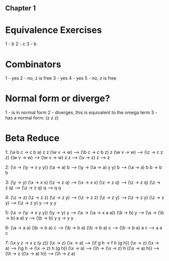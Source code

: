 ## Chapter 1

# Equivalence Exercises 

1 - b
2 - c
3 - b

# Combinators

1 - yes 
2 - no, z is free
3 - yes 
4 - yes 
5 - no, z is free

# Normal form or diverge? 

1 - is in normal form 
2 - diverges, this is equivalent to the omega term
3 - has a normal form: (z z z)

# Beta Reduce 

1: (\a b c -> c b a) z z (\w v -> w) --> (\b c -> c b z) z (\w v -> w) --> (\c -> c z z) (\w v -> w) --> (\w v -> w) z z --> (\v -> z) z --> z

2: (\x -> (\y -> x y y)) (\a -> a) b --> (\y -> (\a -> a) y y) b --> (\a -> a) b b -> b b

3: (\y -> y) (\x -> x x) (\z -> z q) --> (\x -> x x) (\z -> z q) --> (\z -> z q) (\z -> z q) --> (\z -> z q) q --> q q

4: (\z -> z) (\z -> z z) (\z -> z y) --> (\z -> z z) (\z -> z y) --> (\z -> z y) (\z -> z y) --> (\z -> z y) y --> y y

5: (\x -> (\y -> x y y)) (\y -> y) y --> (\x -> (\a -> x a a)) (\b -> b) y --> (\a -> (\b -> b) a a) y --> (\b -> b) y y -> y y

6: (\a -> a a) (\b -> b a) c --> (\b -> b a) (\b -> b a) c --> (\b -> b a) a c --> a a c

7: (\x y z -> x z (y z)) (\x -> z) (\x -> a) --> (\f g h -> f h (g h)) (\x -> z) (\x -> a) --> (\g h -> (\x -> z) h (g h)) (\x -> a) --> (\h -> (\x -> z) h ((\x -> a) h)) --> (\h -> z ((\x -> a) h)) --> (\h -> z a)